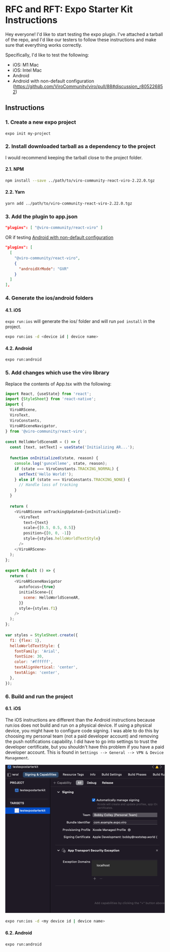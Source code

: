 # RFC and RFT: Expo Starter Kit Instructions

Hey everyone! I'd like to start testing the expo plugin. I've attached a tarball of the repo, and I'd like our testers to follow these instructions and make sure that everything works correctly.

Specifically, I'd like to test the following:

- iOS: M1 Mac
- iOS: Intel Mac
- Android
- Android with non-default configuration (https://github.com/ViroCommunity/viro/pull/88#discussion_r805226852)

## Instructions

### 1. Create a new expo project

```bash
expo init my-project
```

### 2. Install downloaded tarball as a dependency to the project

I would recommend keeping the tarball close to the project folder.

#### 2.1. NPM

```bash
npm install --save ../path/to/viro-community-react-viro-2.22.0.tgz
```

#### 2.2. Yarn

```bash
yarn add ../path/to/viro-community-react-viro-2.22.0.tgz
```

### 3. Add the plugin to app.json

```json
"plugins": [ "@viro-community/react-viro" ]
```

OR if testing [Android with non-default configuration](https://github.com/ViroCommunity/viro/pull/88#discussion_r805226852)

```json
"plugins": [
  [
    "@viro-community/react-viro",
    {
      "androidXrMode": "GVR"
    }
  ]
],
```

### 4. Generate the ios/android folders

#### 4.1. iOS

`expo run:ios` will generate the ios/ folder and will run `pod install` in the project.

```bash
expo run:ios -d <device id | device name>
```

#### 4.2. Android

```bash
expo run:android
```

### 5. Add changes which use the viro library

Replace the contents of App.tsx with the following:

```js
import React, {useState} from 'react';
import {StyleSheet} from 'react-native';
import {
  ViroARScene,
  ViroText,
  ViroConstants,
  ViroARSceneNavigator,
} from '@viro-community/react-viro';

const HelloWorldSceneAR = () => {
  const [text, setText] = useState('Initializing AR...');

  function onInitialized(state, reason) {
    console.log('guncelleme', state, reason);
    if (state === ViroConstants.TRACKING_NORMAL) {
      setText('Hello World!');
    } else if (state === ViroConstants.TRACKING_NONE) {
      // Handle loss of tracking
    }
  }

  return (
    <ViroARScene onTrackingUpdated={onInitialized}>
      <ViroText
        text={text}
        scale={[0.5, 0.5, 0.5]}
        position={[0, 0, -1]}
        style={styles.helloWorldTextStyle}
      />
    </ViroARScene>
  );
};

export default () => {
  return (
    <ViroARSceneNavigator
      autofocus={true}
      initialScene={{
        scene: HelloWorldSceneAR,
      }}
      style={styles.f1}
    />
  );
};

var styles = StyleSheet.create({
  f1: {flex: 1},
  helloWorldTextStyle: {
    fontFamily: 'Arial',
    fontSize: 30,
    color: '#ffffff',
    textAlignVertical: 'center',
    textAlign: 'center',
  },
});

```

### 6. Build and run the project

#### 6.1. iOS

The iOS instructions are different than the Android instructions because run:ios does not build and run on a physical device. If using a physical device, you might have to configure code signing. I was able to do this by choosing my personal team (not a paid developer account) and removing the push notifications capability. I did have to go into settings to trust the developer certificate, but you shouldn't have this problem if you have a paid developer account. This is found in `Settings --> General --> VPN & Device Management`.

![Screenshot](/img//blog/expo.png)

```bash
expo run:ios -d <my device id | device name>
```

#### 6.2. Android

```bash
expo run:android
```
